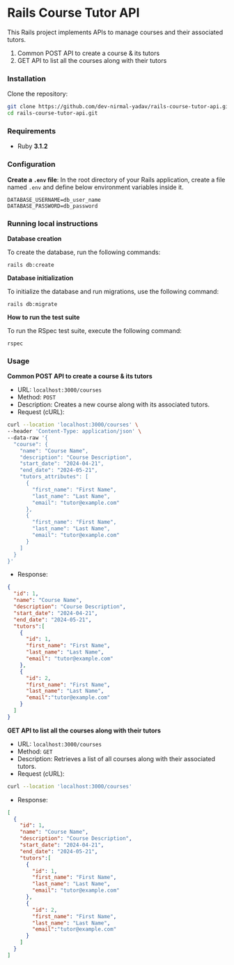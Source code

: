 # Rails Course Tutor API

This Rails project implements APIs to manage courses and their associated tutors.
1. Common POST API to create a course & its tutors
2. GET API to list all the courses along with their tutors

### Installation

Clone the repository:

```bash
git clone https://github.com/dev-nirmal-yadav/rails-course-tutor-api.git
cd rails-course-tutor-api.git
```

### Requirements

  * Ruby **3.1.2**

### Configuration

**Create a `.env` file**: In the root directory of your Rails application, create a file named `.env` and define below environment variables inside it.

```
DATABASE_USERNAME=db_user_name
DATABASE_PASSWORD=db_password
```

### Running local instructions

**Database creation**

To create the database, run the following commands:

  `rails db:create`

**Database initialization**

To initialize the database and run migrations, use the following command:

  `rails db:migrate`

**How to run the test suite**

To run the RSpec test suite, execute the following command:

  `rspec`

### Usage

**Common POST API to create a course & its tutors**

- URL: `localhost:3000/courses`
- Method: `POST`
- Description: Creates a new course along with its associated tutors.
- Request (cURL):

```bash
curl --location 'localhost:3000/courses' \
--header 'Content-Type: application/json' \
--data-raw '{
  "course": {
    "name": "Course Name",
    "description": "Course Description",
    "start_date": "2024-04-21",
    "end_date": "2024-05-21",
    "tutors_attributes": [
      {
        "first_name": "First Name",
        "last_name": "Last Name",
        "email": "tutor@example.com"
      },
      {
        "first_name": "First Name",
        "last_name": "Last Name",
        "email": "tutor@example.com"
      }
    ]
  }
}'
```

- Response:

```json
{
  "id": 1,
  "name": "Course Name",
  "description": "Course Description",
  "start_date": "2024-04-21",
  "end_date": "2024-05-21",
  "tutors":[
    {
      "id": 1,
      "first_name": "First Name",
      "last_name": "Last Name",
      "email": "tutor@example.com"
    },
    {
      "id": 2,
      "first_name": "First Name",
      "last_name": "Last Name",
      "email":"tutor@example.com"
    }
  ]
}
```


**GET API to list all the courses along with their tutors**

- URL: `localhost:3000/courses`
- Method: `GET`
- Description: Retrieves a list of all courses along with their associated tutors.
- Request (cURL):

```bash
curl --location 'localhost:3000/courses'
```

- Response:

```json
[
  {
    "id": 1,
    "name": "Course Name",
    "description": "Course Description",
    "start_date": "2024-04-21",
    "end_date": "2024-05-21",
    "tutors":[
      {
        "id": 1,
        "first_name": "First Name",
        "last_name": "Last Name",
        "email": "tutor@example.com"
      },
      {
        "id": 2,
        "first_name": "First Name",
        "last_name": "Last Name",
        "email":"tutor@example.com"
      }
    ]
  }
]
```